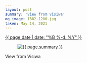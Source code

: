 ```yaml
---
layout: post
summary: 'View from Visiwa'
og_image: 1382-1280.jpg
taken: May 14, 2021
---
```


<div class="post">
 <time>
  <a href="/1382">
   {{ page.date | date: "%B %-d, %Y" }}
  </a>
 </time>
 <a href="/1382">
  <figure data-taken="5/14/2021">
   <img alt="{{ page.summary }}" sizes="(min-width: 700px) 50vw, calc(100vw - 2rem)" src="{{ site.assets_url }}/1382-640.jpg" srcset="{{ site.assets_url }}/1382-320.jpg 320w, {{ site.assets_url }}/1382-640.jpg 640w, {{ site.assets_url }}/1382-960.jpg 960w, {{ site.assets_url }}/1382-1280.jpg 1280w"/>
  </figure>
 </a>
 <span>
  View from Visiwa
 </span>
</div>
